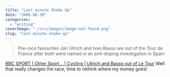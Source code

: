 ```yaml
---
title: "Last minute Shake Up"
date: "2006-06-30"
categories: 
  - "writing"
coverImage: "./src/images/image-not-found.png"
slug: "last-minute-shake-up"
---
```


> Pre-race favourites Jan Ullrich and Ivan Basso are out of the Tour de France after both were named in an anti-doping investigation in Spain

[BBC SPORT | Other Sport… | Cycling | Ullrich and Basso out of Le Tour](http://news.bbc.co.uk/sport1/hi/other_sports/cycling/5132320.stm) Well that really changes the race, time to rethink where my money goes!
